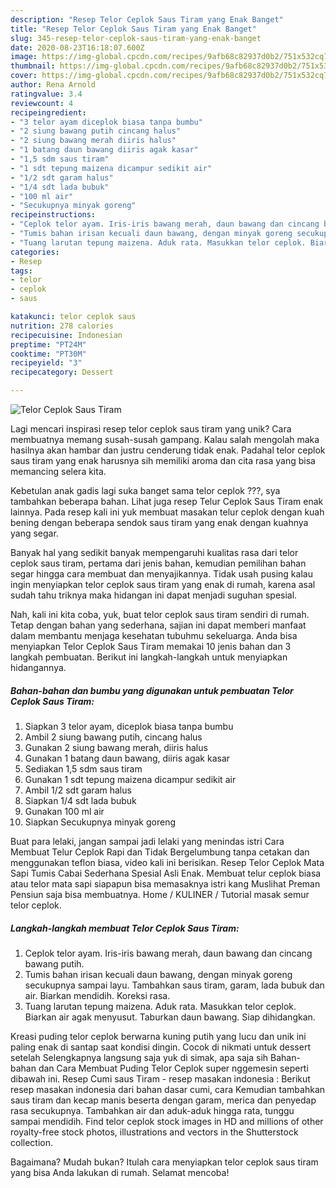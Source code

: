 ```yaml
---
description: "Resep Telor Ceplok Saus Tiram yang Enak Banget"
title: "Resep Telor Ceplok Saus Tiram yang Enak Banget"
slug: 345-resep-telor-ceplok-saus-tiram-yang-enak-banget
date: 2020-08-23T16:18:07.600Z
image: https://img-global.cpcdn.com/recipes/9afb68c82937d0b2/751x532cq70/telor-ceplok-saus-tiram-foto-resep-utama.jpg
thumbnail: https://img-global.cpcdn.com/recipes/9afb68c82937d0b2/751x532cq70/telor-ceplok-saus-tiram-foto-resep-utama.jpg
cover: https://img-global.cpcdn.com/recipes/9afb68c82937d0b2/751x532cq70/telor-ceplok-saus-tiram-foto-resep-utama.jpg
author: Rena Arnold
ratingvalue: 3.4
reviewcount: 4
recipeingredient:
- "3 telor ayam diceplok biasa tanpa bumbu"
- "2 siung bawang putih cincang halus"
- "2 siung bawang merah diiris halus"
- "1 batang daun bawang diiris agak kasar"
- "1,5 sdm saus tiram"
- "1 sdt tepung maizena dicampur sedikit air"
- "1/2 sdt garam halus"
- "1/4 sdt lada bubuk"
- "100 ml air"
- "Secukupnya minyak goreng"
recipeinstructions:
- "Ceplok telor ayam. Iris-iris bawang merah, daun bawang dan cincang bawang putih."
- "Tumis bahan irisan kecuali daun bawang, dengan minyak goreng secukupnya sampai layu. Tambahkan saus tiram, garam, lada bubuk dan air. Biarkan mendidih. Koreksi rasa."
- "Tuang larutan tepung maizena. Aduk rata. Masukkan telor ceplok. Biarkan air agak menyusut. Taburkan daun bawang. Siap dihidangkan."
categories:
- Resep
tags:
- telor
- ceplok
- saus

katakunci: telor ceplok saus 
nutrition: 278 calories
recipecuisine: Indonesian
preptime: "PT24M"
cooktime: "PT30M"
recipeyield: "3"
recipecategory: Dessert

---
```



![Telor Ceplok Saus Tiram](https://img-global.cpcdn.com/recipes/9afb68c82937d0b2/751x532cq70/telor-ceplok-saus-tiram-foto-resep-utama.jpg)

Lagi mencari inspirasi resep telor ceplok saus tiram yang unik? Cara membuatnya memang susah-susah gampang. Kalau salah mengolah maka hasilnya akan hambar dan justru cenderung tidak enak. Padahal telor ceplok saus tiram yang enak harusnya sih memiliki aroma dan cita rasa yang bisa memancing selera kita.

Kebetulan anak gadis lagi suka banget sama telor ceplok ???, sya tambahkan beberapa bahan. Lihat juga resep Telur Ceplok Saus Tiram enak lainnya. Pada resep kali ini yuk membuat masakan telur ceplok dengan kuah bening dengan beberapa sendok saus tiram yang enak dengan kuahnya yang segar.

Banyak hal yang sedikit banyak mempengaruhi kualitas rasa dari telor ceplok saus tiram, pertama dari jenis bahan, kemudian pemilihan bahan segar hingga cara membuat dan menyajikannya. Tidak usah pusing kalau ingin menyiapkan telor ceplok saus tiram yang enak di rumah, karena asal sudah tahu triknya maka hidangan ini dapat menjadi suguhan spesial.


Nah, kali ini kita coba, yuk, buat telor ceplok saus tiram sendiri di rumah. Tetap dengan bahan yang sederhana, sajian ini dapat memberi manfaat dalam membantu menjaga kesehatan tubuhmu sekeluarga. Anda bisa menyiapkan Telor Ceplok Saus Tiram memakai 10 jenis bahan dan 3 langkah pembuatan. Berikut ini langkah-langkah untuk menyiapkan hidangannya.

<!--inarticleads1-->

##### Bahan-bahan dan bumbu yang digunakan untuk pembuatan Telor Ceplok Saus Tiram:

1. Siapkan 3 telor ayam, diceplok biasa tanpa bumbu
1. Ambil 2 siung bawang putih, cincang halus
1. Gunakan 2 siung bawang merah, diiris halus
1. Gunakan 1 batang daun bawang, diiris agak kasar
1. Sediakan 1,5 sdm saus tiram
1. Gunakan 1 sdt tepung maizena dicampur sedikit air
1. Ambil 1/2 sdt garam halus
1. Siapkan 1/4 sdt lada bubuk
1. Gunakan 100 ml air
1. Siapkan Secukupnya minyak goreng


Buat para lelaki, jangan sampai jadi lelaki yang menindas istri Cara Membuat Telur Ceplok Rapi dan Tidak Bergelumbung tanpa cetakan dan menggunakan teflon biasa, video kali ini berisikan. Resep Telor Ceplok Mata Sapi Tumis Cabai Sederhana Spesial Asli Enak. Membuat telur ceplok biasa atau telor mata sapi siapapun bisa memasaknya istri kang Muslihat Preman Pensiun saja bisa membuatnya. Home / KULINER / Tutorial masak semur telor ceplok. 

<!--inarticleads2-->

##### Langkah-langkah membuat Telor Ceplok Saus Tiram:

1. Ceplok telor ayam. Iris-iris bawang merah, daun bawang dan cincang bawang putih.
1. Tumis bahan irisan kecuali daun bawang, dengan minyak goreng secukupnya sampai layu. Tambahkan saus tiram, garam, lada bubuk dan air. Biarkan mendidih. Koreksi rasa.
1. Tuang larutan tepung maizena. Aduk rata. Masukkan telor ceplok. Biarkan air agak menyusut. Taburkan daun bawang. Siap dihidangkan.


Kreasi puding telor ceplok berwarna kuning putih yang lucu dan unik ini paling enak di santap saat kondisi dingin. Cocok di nikmati untuk dessert setelah Selengkapnya langsung saja yuk di simak, apa saja sih Bahan-bahan dan Cara Membuat Puding Telor Ceplok super nggemesin seperti dibawah ini. Resep Cumi saus Tiram - resep masakan indonesia : Berikut resep masakan indonesia dari bahan dasar cumi, cara Kemudian tambahkan saus tiram dan kecap manis beserta dengan garam, merica dan penyedap rasa secukupnya. Tambahkan air dan aduk-aduk hingga rata, tunggu sampai mendidih. Find telor ceplok stock images in HD and millions of other royalty-free stock photos, illustrations and vectors in the Shutterstock collection. 

Bagaimana? Mudah bukan? Itulah cara menyiapkan telor ceplok saus tiram yang bisa Anda lakukan di rumah. Selamat mencoba!
